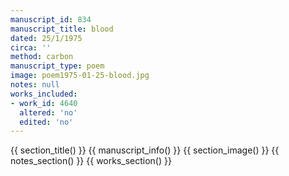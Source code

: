 ```yaml
---
manuscript_id: 834
manuscript_title: blood
dated: 25/1/1975
circa: ''
method: carbon
manuscript_type: poem
image: poem1975-01-25-blood.jpg
notes: null
works_included:
- work_id: 4640
  altered: 'no'
  edited: 'no'
---
```


{{ section_title() }}
{{ manuscript_info() }}
{{ section_image() }}
{{ notes_section() }}
{{ works_section() }}
